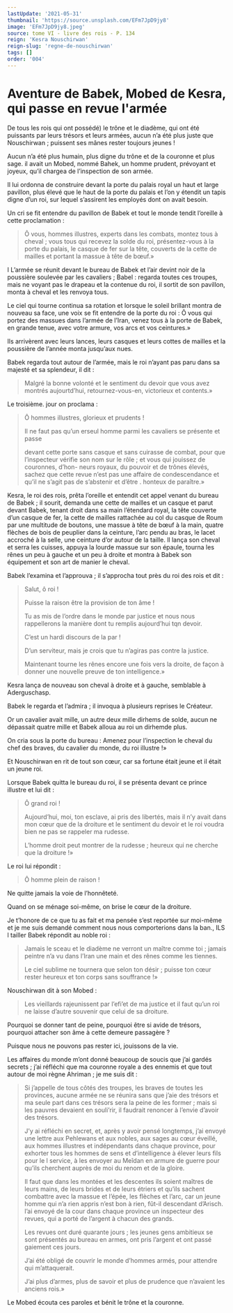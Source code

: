 ```yaml
---
lastUpdate: '2021-05-31'
thumbnail: 'https://source.unsplash.com/EFm7JpD9jy8'
image: 'EFm7JpD9jy8.jpeg'
source: tome VI - livre des rois - P. 134
reign: 'Kesra Nouschirwan'
reign-slug: 'regne-de-nouschirwan'
tags: []
order: '004'
---
```


# Aventure de Babek, Mobed de Kesra, qui passe en revue l'armée

De tous les rois qui ont possédé) le trône et le diadème, qui ont été puissants par leurs trésors et leurs armées, aucun n’a été plus juste que Nouschirwan ; puissent ses mânes rester toujours jeunes !

Aucun n’a été plus humain, plus digne du trône et de la couronne et plus sage. il avait un Mobed, nommé Bahek, un homme prudent, prévoyant et joyeux, qu’il chargea de l’inspection de son armée.

Il lui ordonna de construire devant la porte du palais royal un haut et large pavillon, plus élevé que le haut de la porte du palais et l’on y étendit un tapis digne d’un roi, sur lequel s’assirent les employés dont on avait besoin.

Un cri se fit entendre du pavillon de Babek et tout le monde tendit l’oreille à cette proclamation :

> Ô vous, hommes illustres, experts dans les combats, montez tous à cheval ; vous tous qui recevez la solde du roi, présentez-vous à la porte du palais, le casque de fer sur la tête, couverts de la cette de mailles et portant la massue à tête de bœuf.»

I L’armée se réunit devant le bureau de Babek et l’air devint noir de la poussière soulevée par les cavaliers ; Babel : regarda toutes ces troupes, mais ne voyant pas le drapeau et la contenue du roi, il sortit de son pavillon, monta à cheval et les renvoya tous.

Le ciel qui tourne continua sa rotation et lorsque le soleil brillant montra de nouveau sa face, une voix se fit entendre de la porte du roi : Ô vous qui portez des massues dans l’armée de l’Iran, venez tous à la porte de Babek, en grande tenue, avec votre armure, vos arcs et vos ceintures.»

Ils arrivèrent avec leurs lances, leurs casques et leurs cottes de mailles et la poussière de l’année monta jusqu’aux nues.

Babek regarda tout autour de l’armée, mais le roi n’ayant pas paru dans sa majesté et sa splendeur, il dit :

> Malgré la bonne volonté et le sentiment du devoir que vous avez montrés aujourtd’hui, retournez-vous-en, victorieux et contents.»

Le troisième. jour on proclama :

> Ô hommes illustres, glorieux et prudents !
>
> Il ne faut pas qu’un erseul homme parmi les cavaliers se présente et passe
>
> devant cette porte sans casque et sans cuirasse de combat, pour que l’inspecteur vérifie son nom sur le rôle ; et vous qui jouissez de couronnes, d’hon- neurs royaux, du pouvoir et de trônes élevés, sachez que cette revue n’est pas une affaire de condescendance et qu’il ne s’agit pas de s’abstenir et d’être
> . honteux de paraître.»

Kesra, le roi des rois, prêta l’oreille et entendit cet appel venant du bureau de Babek ; il sourit, demanda une cette de mailles et un casque et parut devant Babek, tenant droit dans sa main l’étendard royal, la tête couverte d’un casque de fer, la cette de mailles rattachée au col du casque de Roum par une multitude de boutons, une massue à tête de bœuf à la main, quatre flèches de bois de peuplier dans la ceinture, l’arc pendu au bras, le lacet accroché à la selle, une ceinture d’or autour de la taille. ll lança son cheval et serra les cuisses, appuya la lourde massue sur son épaule, tourna les rênes un peu à gauche et un peu à droite et montra à Babek son équipement et son art de manier le cheval.

Babek l’examina et l’approuva ; il s’approcha tout près du roi des rois et dit :

> Salut, ô roi !
>
> Puisse la raison être la provision de ton âme !
>
> Tu as mis de l’ordre dans le monde par justice et nous nous rappellerons la manière dont tu remplis aujourd’hui tqn devoir.
>
> C’est un hardi discours de la par !
>
> D’un serviteur, mais je crois que tu n’agiras pas contre la justice.
>
> Maintenant tourne les rênes encore une fois vers la droite, de façon à donner une nouvelle preuve de ton intelligence.»

Kesra lança de nouveau son cheval à droite et à gauche, semblable à Aderguschasp.

Babek le regarda et l’admira ; il invoqua à plusieurs reprises le Créateur.

Or un cavalier avait mille, un autre deux mille dirhems de solde, aucun ne dépassait quatre mille et Babek alloua au roi un dirhemde plus.

On cria sous la porte du bureau : Amenez pour l’inspection le cheval du chef des braves, du cavalier du monde, du roi illustre !»

Et Nouschirwan en rit de tout son cœur, car sa fortune était jeune et il était un jeune roi.

Lorsque Babek quitta le bureau du roi, il se présenta devant ce prince illustre et lui dit :

> Ô grand roi !
>
> Aujourd’hui, moi, ton esclave, ai pris des libertés, mais il n’y avait dans mon cœur que de la droiture et le sentiment du devoir et le roi voudra bien ne pas se rappeler ma rudesse.
>
> L’homme droit peut montrer de la rudesse ; heureux qui ne cherche que la droiture !»

Le roi lui répondit :

> Ô homme plein de raison !

Ne quitte jamais la voie de l’honnêteté.

Quand on se ménage soi-même, on brise le cœur de la droiture.

Je t’honore de ce que tu as fait et ma pensée s’est reportée sur moi-même et je me suis demandé comment nous nous comporterions dans la ban., ILS
l
tailler Babek répondit au noble roi :

> Jamais le sceau et le diadème ne verront un maître comme toi ; jamais peintre n’a vu dans l’Iran une main et des rênes comme les tiennes.
>
> Le ciel sublime ne tournera que selon ton désir ; puisse ton cœur rester heureux et ton corps sans souffrance !»

Nouschirwan dit à son Mobed :

> Les vieillards rajeunissent par l’efi’et de ma justice et il faut qu’un roi ne laisse d’autre souvenir que celui de sa droiture.

Pourquoi se donner tant de peine, pourquoi être si avide de trésors, pourquoi attacher son âme à cette demeure passagère ?

Puisque nous ne pouvons pas rester ici, jouissons de la vie.

Les affaires du monde m’ont donné beaucoup de soucis que j’ai gardés secrets ; j’ai réfléchi que ma couronne royale a des ennemis et que tout autour de moi règne Ahriman ; je me suis dit :

> Si j’appelle de tous côtés des troupes, les braves de toutes les provinces, aucune armée ne se réunira sans que j’aie des trésors et ma seule part dans ces trésors sera la peine de les former ; mais si les pauvres devaient en souli’rir, il faudrait renoncer à l’envie d’avoir des trésors.
>
> J’y ai réfléchi en secret, et, après y avoir pensé longtemps, j’ai envoyé une lettre aux Pehlewans et aux nobles, aux sages au cœur éveillé, aux hommes illustres et indépendants dans chaque province, pour exhorter tous les hommes de sens et d’intelligence à élever leurs fils pour le l service, à les envoyer au Meîdan en armure de guerre pour qu’ils cherchent auprès de moi du renom et de la gloire.
>
> Il faut que dans les montées et les descentes ils soient maîtres de leurs mains, de leurs brides et de leurs étriers et qu’ils sachent combattre avec la massue et l’épée, les flèches et l’arc, car un jeune homme qui n’a rien appris n’est bon à rien, fût-il descendant d’Arisch. l’ai envoyé de la cour dans chaque province un inspecteur des revues, qui a porté de l’argent à chacun des grands.
>
> Les revues ont duré quarante jours ; les jeunes gens ambitieux se sont présentés au bureau en armes, ont pris l’argent et ont passé gaiement ces jours.
>
> J’ai été obligé de couvrir le monde d’hommes armés, pour attendre qui m’attaquerait.
>
> J’ai plus d’armes, plus de savoir et plus de prudence que n’avaient les anciens rois.»

Le Mobed écouta ces paroles et bénit le trône et la couronne.
